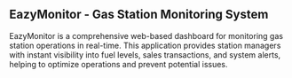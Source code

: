 ## EazyMonitor - Gas Station Monitoring System

EazyMonitor is a comprehensive web-based dashboard for monitoring gas station operations in real-time. This application provides station managers with instant visibility into fuel levels, sales transactions, and system alerts, helping to optimize operations and prevent potential issues.

